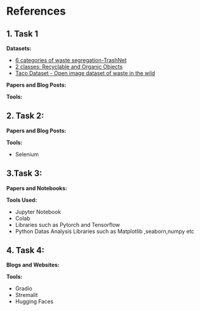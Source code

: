 # References

## 1. Task 1 
**Datasets:**
- [6 categories of waste segregation-TrashNet](https://www.kaggle.com/datasets/asdasdasasdas/garbage-classification)
- [2 classes: Recyclable and Organic Objects](https://www.kaggle.com/datasets/techsash/waste-classification-data/code?datasetId=233210&sortBy=voteCount)
- [Taco Dataset - Open image dataset of waste in the wild](https://github.com/pedropro/TACO)




**Papers and Blog Posts:**


**Tools:**


## 2. Task 2:
**Papers and Blog Posts:**

**Tools:**
- Selenium



## 3.Task 3:
**Papers and Notebooks:**

**Tools Used:**
- Jupyter Notebook 
- Colab 
- Libraries such as Pytorch and Tensorflow 
- Python Datas Analysis Libraries such as Matplotlib ,seaborn,numpy etc

## 4. Task 4:
**Blogs and Websites:**

**Tools:**
- Gradio
- Stremalit
- Hugging Faces

